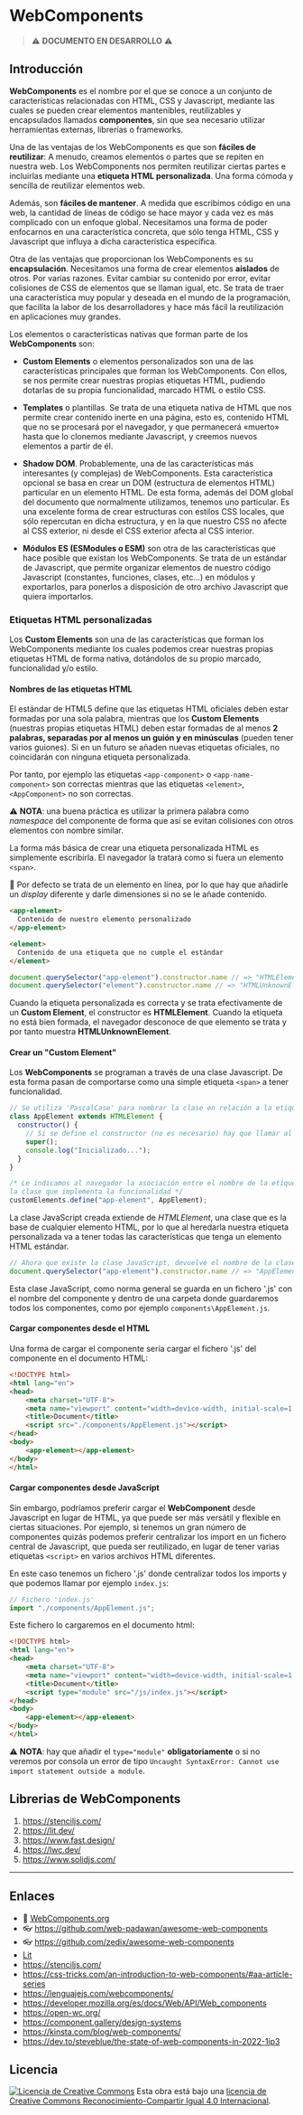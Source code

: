 # WebComponents

> :warning: **DOCUMENTO EN DESARROLLO** :warning:

## Introducción

**WebComponents** es el nombre por el que se conoce a un conjunto de características relacionadas con HTML, CSS y Javascript, mediante las cuales se pueden crear elementos mantenibles, reutilizables y encapsulados llamados **componentes**, sin que sea necesario utilizar herramientas externas, librerías o frameworks.

Una de las ventajas de los WebComponents es que son **fáciles de reutilizar**: A menudo, creamos elementos o partes que se repiten en nuestra web. Los WebComponents nos permiten reutilizar ciertas partes e incluirlas mediante una **etiqueta HTML personalizada**. Una forma cómoda y sencilla de reutilizar elementos web.

Además, son **fáciles de mantener**. A medida que escribimos código en una web, la cantidad de líneas de código se hace mayor y cada vez es más complicado con un enfoque global. Necesitamos una forma de poder enfocarnos en una característica concreta, que sólo tenga HTML, CSS y Javascript que influya a dicha característica específica.

Otra de las ventajas que proporcionan los WebComponents es su **encapsulación**. Necesitamos una forma de crear elementos **aislados** de otros. Por varias razones. Evitar cambiar su contenido por error, evitar colisiones de CSS de elementos que se llaman igual, etc. Se trata de traer una característica muy popular y deseada en el mundo de la programación, que facilita la labor de los desarrolladores y hace más fácil la reutilización en aplicaciones muy grandes.

Los elementos o características nativas que forman parte de los **WebComponents** son:

- **Custom Elements** o elementos personalizados son una de las características principales que forman los WebComponents. Con ellos, se nos permite crear nuestras propias etiquetas HTML, pudiendo dotarlas de su propia funcionalidad, marcado HTML o estilo CSS.

- **Templates** o plantillas. Se trata de una etiqueta nativa de HTML que nos permite crear contenido inerte en una página, esto es, contenido HTML que no se procesará por el navegador, y que permanecerá «muerto» hasta que lo clonemos mediante Javascript, y creemos nuevos elementos a partir de él.

- **Shadow DOM**. Probablemente, una de las características más interesantes (y complejas) de WebComponents. Esta característica opcional se basa en crear un DOM (estructura de elementos HTML) particular en un elemento HTML. De esta forma, además del DOM global del documento que normalmente utilizamos, tenemos uno particular. Es una excelente forma de crear estructuras con estilos CSS locales, que sólo repercutan en dicha estructura, y en la que nuestro CSS no afecte al CSS exterior, ni desde el CSS exterior afecta al CSS interior.

- **Módulos ES (ESModules o ESM)** son otra de las características que hace posible que existan los WebComponents. Se trata de un estándar de Javascript, que permite organizar elementos de nuestro código Javascript (constantes, funciones, clases, etc...) en módulos y exportarlos, para ponerlos a disposición de otro archivo Javascript que quiera importarlos.

### Etiquetas HTML personalizadas

Los **Custom Elements** son una de las características que forman los WebComponents mediante los cuales podemos crear nuestras propias etiquetas HTML de forma nativa, dotándolos de su propio marcado, funcionalidad y/o estilo.

#### Nombres de las etiquetas HTML

El estándar de HTML5 define que las etiquetas HTML oficiales deben estar formadas por una sola palabra, mientras que los **Custom Elements** (nuestras propias etiquetas HTML) deben estar formadas de al menos **2 palabras, separadas por al menos un guión y en minúsculas** (pueden tener varios guiones). Si en un futuro se añaden nuevas etiquetas oficiales, no coincidarán con ninguna etiqueta personalizada.

Por tanto, por ejemplo las etiquetas `<app-component>` o `<app-name-component>` son correctas mientras que las etiquetas `<element>`, `<AppComponent>` no son correctas.

:warning: **NOTA**: una buena práctica es utilizar la primera palabra como _namespace_ del componente de forma que así se evitan colisiones con otros elementos con nombre similar.

La forma más básica de crear una etiqueta personalizada HTML es simplemente escribirla. El navegador la tratará como si fuera un elemento `<span>`.

:eyes: Por defecto se trata de un elemento en línea, por lo que hay que añadirle un _display_ diferente y darle dimensiones si no se le añade contenido.

```html
<app-element>
  Contenido de nuestro elemento personalizado
</app-element>

<element>
  Contenido de una etiqueta que no cumple el estándar
</element>
```

```javascript
document.querySelector("app-element").constructor.name // => "HTMLElement"
document.querySelector("element").constructor.name // => "HTMLUnknownElement"
```

Cuando la etiqueta personalizada es correcta y se trata efectivamente de un **Custom Element**, el constructor es **HTMLElement**. Cuando la etiqueta no está bien formada, el navegador desconoce de que elemento se trata y por tanto muestra **HTMLUnknownElement**.

#### Crear un "Custom Element"

Los **WebComponents** se programan a través de una clase Javascript. De esta forma pasan de comportarse como una simple etiqueta `<span>` a tener funcionalidad.

```javascript
// Se utiliza 'PascalCase' para nombrar la clase en relación a la etiqueta
class AppElement extends HTMLElement {
  constructor() {
    // Si se define el constructor (no es necesario) hay que llamar al constructor padre
    super();
    console.log("Inicializado...");
  }
}

/* Le indicamos al navegador la asociación entre el nombre de la etiqueta y 
la clase que implementa la funcionalidad */
customElements.define("app-element", AppElement);
```

La clase JavaScript creada extiende de _HTMLElement_, una clase que es la base de cualquier elemento HTML, por lo que al heredarla nuestra etiqueta personalizada va a tener todas las características que tenga un elemento HTML estándar.

```javascript
// Ahora que existe la clase JavaScript, devuelve el nombre de la clase
document.querySelector("app-element").constructor.name // => "AppElement"
```

Esta clase JavaScript, como norma general se guarda en un fichero '.js' con el nombre del componente y dentro de una carpeta donde guardaremos todos los componentes, como por ejemplo `components\AppElement.js`.

#### Cargar componentes desde el HTML

Una forma de cargar el componente sería cargar el fichero '.js' del componente en el documento HTML:

```html
<!DOCTYPE html>
<html lang="en">
<head>
    <meta charset="UTF-8">
    <meta name="viewport" content="width=device-width, initial-scale=1.0">
    <title>Document</title>
    <script src="./components/AppElement.js"></script>
</head>
<body>
    <app-element></app-element>
</body>
</html>
```

#### Cargar componentes desde JavaScript

Sin embargo, podríamos preferir cargar el **WebComponent** desde Javascript en lugar de HTML, ya que puede ser más versátil y flexible en ciertas situaciones. Por ejemplo, si tenemos un gran número de componentes quizás podemos preferir centralizar los import en un fichero central de Javascript, que pueda ser reutilizado, en lugar de tener varias etiquetas `<script>` en varios archivos HTML diferentes.

En este caso tenemos un fichero '.js' donde centralizar todos los imports y que podemos llamar por ejemplo `index.js`:

```javascript
// Fichero 'index.js'
import "./components/AppElement.js";
```

Este fichero lo cargaremos en el documento html:

```html
<!DOCTYPE html>
<html lang="en">
<head>
    <meta charset="UTF-8">
    <meta name="viewport" content="width=device-width, initial-scale=1.0">
    <title>Document</title>
    <script type="module" src="/js/index.js"></script>
</head>
<body>
    <app-element></app-element>
</body>
</html>
```

:warning: **NOTA**: hay que añadir el `type="module"` **obligatoriamente** o si no veremos por consola un error de tipo `Uncaught SyntaxError: Cannot use import statement outside a module`.

## Librerias de WebComponents

1. <https://stenciljs.com/>
2. <https://lit.dev/>
3. <https://www.fast.design/>
4. <https://lwc.dev/>
5. <https://www.solidjs.com/>

---

## Enlaces

- 🔸 [WebComponents.org](https://www.webcomponents.org/)
- 👓 <https://github.com/web-padawan/awesome-web-components>
- 👓 <https://github.com/zedix/awesome-web-components>
- [Lit](https://lit.dev/)
- <https://stenciljs.com/>
- <https://css-tricks.com/an-introduction-to-web-components/#aa-article-series>
- <https://lenguajejs.com/webcomponents/>
- <https://developer.mozilla.org/es/docs/Web/API/Web_components>
- <https://open-wc.org/>
- <https://component.gallery/design-systems>
- <https://kinsta.com/blog/web-components/>
- <https://dev.to/steveblue/the-state-of-web-components-in-2022-1ip3>

## Licencia

[![Licencia de Creative Commons](https://i.creativecommons.org/l/by-sa/4.0/80x15.png)](http://creativecommons.org/licenses/by-sa/4.0/)
Esta obra está bajo una [licencia de Creative Commons Reconocimiento-Compartir Igual 4.0 Internacional](http://creativecommons.org/licenses/by-sa/4.0/).
